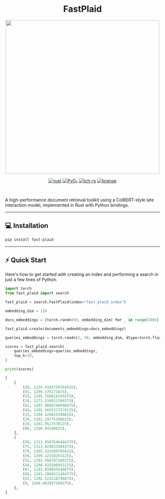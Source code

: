 <div align="center">
  <h1>FastPlaid</h1>
</div>

<p align="center"><img width=500 src="https://github.com/lightonai/fast-plaid/blob/6184631dd9b9609efac8ce43e3e15be2efbb5355/docs/logo.png"/></p>


<div align="center">
  <a href="https://github.com/lightonai/fast-plaid/tree/main"><img src="https://img.shields.io/badge/rust-%23000000.svg?style=for-the-badge&logo=rust&logoColor=white" alt="rust"></a>
  <a href="https://github.com/lightonai/fast-plaid/tree/main"><img src="https://img.shields.io/badge/PyO₃-%23000000.svg?style=for-the-badge&logo=rust&logoColor=white" alt="PyO₃"></a>
  <a href="https://github.com/lightonai/fast-plaid/tree/main"><img src="https://img.shields.io/badge/tch-rs-%23000000.svg?style=for-the-badge&logo=rust&logoColor=white" alt="tch-rs"></a>
  <a href="https://opensource.org/licenses/MIT"><img src="https://img.shields.io/badge/License-MIT-blue.svg?style=flat-square" alt="license"></a>
</div>

&nbsp;

A high-performance document retrieval toolkit using a ColBERT-style late interaction model, implemented in Rust with Python bindings.

---

## 💻 Installation

```bash
pip install fast-plaid
```

---

## ⚡️ Quick Start

Here's how to get started with creating an index and performing a search in just a few lines of Python.

```python
import torch
from fast_plaid import search

fast_plaid = search.FastPlaid(index="fast_plaid_index")

embedding_dim = 128

docs_embeddings = [torch.randn(50, embedding_dim) for _ in range(100)]

fast_plaid.create(documents_embeddings=docs_embeddings)

queries_embeddings = torch.randn(2, 50, embedding_dim, dtype=torch.float16)

scores = fast_plaid.search(
    queries_embeddings=queries_embeddings,
    top_k=10,
)

print(scores)
```


```python
[
    [
        (20, 1334.5103759765625),
        (91, 1299.576171875),
        (59, 1285.788818359375),
        (10, 1273.534912109375),
        (62, 1267.9666748046875),
        (44, 1265.5655517578125),
        (15, 1264.426025390625),
        (34, 1261.19775390625),
        (19, 1261.0517578125),
        (86, 1260.94140625),
    ],
    [
        (58, 1313.8587646484375),
        (75, 1313.829833984375),
        (79, 1305.322509765625),
        (59, 1299.12158203125),
        (55, 1293.456787109375),
        (44, 1288.419189453125),
        (67, 1283.658935546875),
        (60, 1283.2884521484375),
        (53, 1282.522216796875),
        (9, 1280.863037109375),
    ],
]
```
